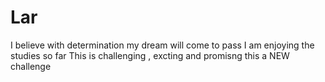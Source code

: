 # Lar
I believe with determination my dream will come to pass
I am enjoying the studies so far
This is challenging , excting and promisng
this a NEW challenge

